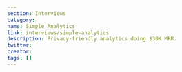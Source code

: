 ```yaml
---
section: Interviews
category: 
name: Simple Analytics
link: interviews/simple-analytics
description: Privacy-friendly analytics doing $30K MRR.
twitter:
creator:
tags: []
---
```

